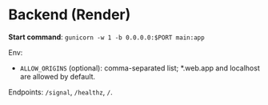 # Backend (Render)

**Start command**: `gunicorn -w 1 -b 0.0.0.0:$PORT main:app`

Env:
- `ALLOW_ORIGINS` (optional): comma-separated list; *.web.app and localhost are allowed by default.

Endpoints: `/signal`, `/healthz`, `/`.
